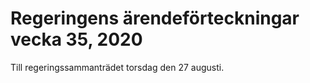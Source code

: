 # Regeringens ärendeförteckningar vecka 35, 2020

Till regeringssammanträdet torsdag den 27 augusti.
